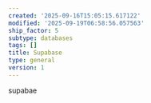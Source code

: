 ```yaml
---
created: '2025-09-16T15:05:15.617122'
modified: '2025-09-19T06:58:56.057563'
ship_factor: 5
subtype: databases
tags: []
title: Supabase
type: general
version: 1
---
```


supabae